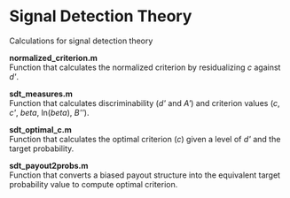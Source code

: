 Signal Detection Theory
==========

Calculations for signal detection theory

**normalized_criterion.m**  
Function that calculates the normalized criterion by residualizing <i>c</i> against <i>d'</i>.

**sdt_measures.m**  
Function that calculates discriminability (<i>d'</i> and <i>A'</i>) and criterion values (<i>c</i>, <i>c'</i>, <i>beta</i>, ln(<i>beta</i>), <i>B''</i>).

**sdt_optimal_c.m**  
Function that calculates the optimal criterion (<i>c</i>) given a level of <i>d'</i> and the target probability.

**sdt_payout2probs.m**  
Function that converts a biased payout structure into the equivalent target probability value to compute optimal criterion.
